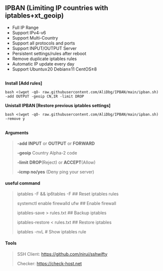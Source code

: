 ## IPBAN (Limiting IP countries with iptables+xt_geoip)

- Full IP Range
- Support IPv4-v6
- Support Multi-Country
- Support all protocols and ports
- Support INPUT/OUTPUT Server
- Persistent settings/rules after reboot
- Remove duplicate iptables rules
- Automatic IP update every day
- Support Ubuntu≥20 Debian≥11 CentOS≥8
## 

**Install [Add rules]**
```
bash <(wget -qO- raw.githubusercontent.com/AliDbg/IPBAN/main/ipban.sh) -add OUTPUT -geoip CN,IR -limit DROP
```

**Unistall IPBAN [Restore previous iptables settings]**
```
bash <(wget -qO- raw.githubusercontent.com/AliDbg/IPBAN/main/ipban.sh) -remove y
```

## 
#### Arguments
>
> **-add** **INPUT** or **OUTPUT** or **FORWARD**
>
> **-geoip** Country Alpha-2 code
>
> **-limit**  **DROP**(Reject) or **ACCEPT**(Allow)
>
> **-icmp no/yes** (Deny ping your server)

#### useful command
> iptables -F && ip6tables -F ## Reset iptables rules
> 
> systemctl enable firewalld ufw ## Enable firewall
> 
> iptables-save > rules.txt ## Backup iptables
> 
> iptables-restore < rules.txt ## Restore iptables
> 
> iptables -nvL # Show iptables rule

#### Tools
> SSH Client: https://github.com/nirui/sshwifty
>
> Checker: https://check-host.net
